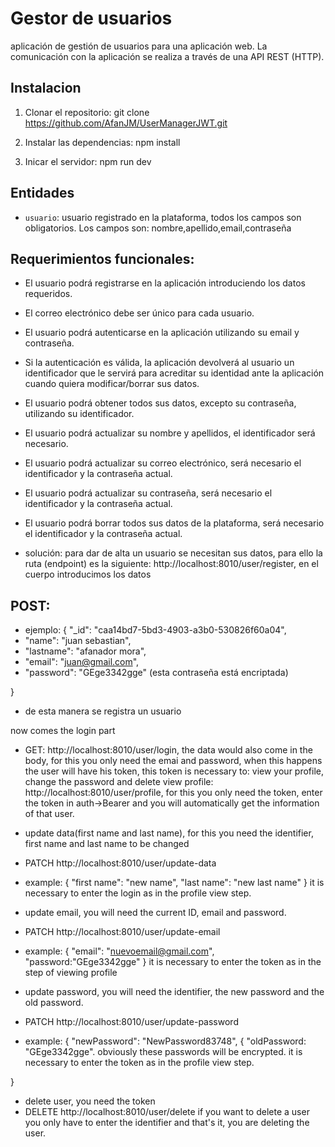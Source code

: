 # Gestor de usuarios
aplicación de gestión de usuarios para una aplicación web. La comunicación con la aplicación se realiza a través de una API REST (HTTP).

## Instalacion

1. Clonar el repositorio:
git clone https://github.com/AfanJM/UserManagerJWT.git

2. Instalar las dependencias:
npm install

3. Inicar el servidor:
npm run dev


## Entidades

- `usuario`: usuario registrado en la plataforma, todos los campos son obligatorios. Los campos son:
nombre,apellido,email,contraseña

## Requerimientos funcionales:

- El usuario podrá registrarse en la aplicación introduciendo los datos requeridos.

- El correo electrónico debe ser único para cada usuario.

- El usuario podrá autenticarse en la aplicación utilizando su email y contraseña.

- Si la autenticación es válida, la aplicación devolverá al usuario un identificador que le servirá para acreditar su identidad ante la aplicación cuando quiera modificar/borrar sus datos.

- El usuario podrá obtener todos sus datos, excepto su contraseña, utilizando su identificador.

- El usuario podrá actualizar su nombre y apellidos, el identificador será necesario.

- El usuario podrá actualizar su correo electrónico, será necesario el identificador y la contraseña actual.

- El usuario podrá actualizar su contraseña, será necesario el identificador y la contraseña actual.

- El usuario podrá borrar todos sus datos de la plataforma, será necesario el identificador y la contraseña actual.

- solución: para dar de alta un usuario se necesitan sus datos, para ello la ruta (endpoint) es la siguiente: http://localhost:8010/user/register, en el cuerpo introducimos los datos

## POST:

- ejemplo: { "_id": "caa14bd7-5bd3-4903-a3b0-530826f60a04", 
- "name": "juan sebastian", 
- "lastname": "afanador mora", 
- "email": "juan@gmail.com", 
- "password": "GEge3342gge" (esta contraseña está encriptada)

} 
- de esta manera se registra un usuario

now comes the login part

- GET: http://localhost:8010/user/login, the data would also come in the body, for this you only need the emai and password, when this happens the user will have his token, this token is necessary to: view your profile, change the password and delete
view profile: http://localhost:8010/user/profile, for this you only need the token, enter the token in auth->Bearer and you will automatically get the information of that user.

- update data(first name and last name), for this you need the identifier, first name and last name to be changed

- PATCH http://localhost:8010/user/update-data

- example: { "first name": "new name", "last name": "new last name" } it is necessary to enter the login as in the profile view step.

- update email, you will need the current ID, email and password.

- PATCH http://localhost:8010/user/update-email

- example: { "email": "nuevoemail@gmail.com", "password:"GEge3342gge" } it is necessary to enter the token as in the step of viewing profile

- update password, you will need the identifier, the new password and the old password.

- PATCH http://localhost:8010/user/update-password

- example: { "newPassword": "NewPassword83748", { "oldPassword: "GEge3342gge". obviously these passwords will be encrypted. it is necessary to enter the token as in the profile view step.

}

- delete user, you need the token
- DELETE http://localhost:8010/user/delete if you want to delete a user you only have to enter the identifier and that's it, you are deleting the user.
